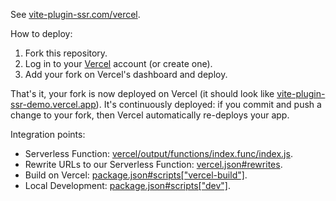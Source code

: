 See [vite-plugin-ssr.com/vercel](https://vite-plugin-ssr.com/vercel).

How to deploy:
 1. Fork this repository.
 1. Log in to your [Vercel](https://vercel.com/) account (or create one).
 1. Add your fork on Vercel's dashboard and deploy.

That's it, your fork is now deployed on Vercel (it should look like [vite-plugin-ssr-demo.vercel.app](https://vite-plugin-ssr-demo.vercel.app)). It's continuously deployed: if you commit and push a change to your fork, then Vercel automatically re-deploys your app.

Integration points:
 - Serverless Function: [vercel/output/functions/index.func/index.js](vercel/output/functions/index.func/index.js).
 - Rewrite URLs to our Serverless Function: [vercel.json#rewrites](vercel.json).
 - Build on Vercel: [package.json#scripts["vercel-build"]](package.json).
 - Local Development: [package.json#scripts["dev"]](package.json).
